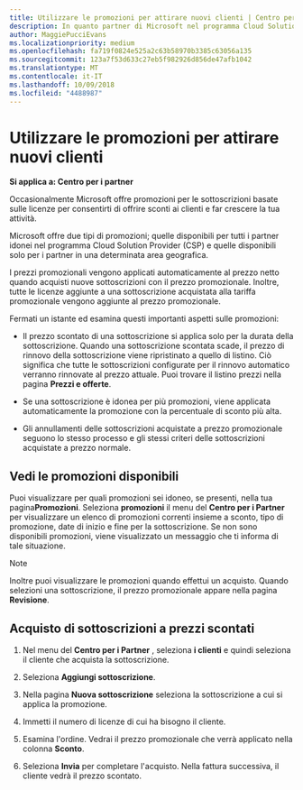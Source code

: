 ```yaml
---
title: Utilizzare le promozioni per attirare nuovi clienti | Centro per i partner
description: In quanto partner di Microsoft nel programma Cloud Solutions Provider, puoi acquistare sottoscrizioni a prezzi promozionali e offrire sconti ai tuoi clienti.
author: MaggiePucciEvans
ms.localizationpriority: medium
ms.openlocfilehash: fa719f0824e525a2c63b58970b3385c63056a135
ms.sourcegitcommit: 123a7f53d633c27eb5f982926d856de47afb1042
ms.translationtype: MT
ms.contentlocale: it-IT
ms.lasthandoff: 10/09/2018
ms.locfileid: "4488987"
---
```

# <a name="use-promotions-to-attract-new-customers"></a>Utilizzare le promozioni per attirare nuovi clienti  

**Si applica a: Centro per i partner**

<!--[FWLink: https://go.microsoft.com/fwlink/?linkid=852469]-->

Occasionalmente Microsoft offre promozioni per le sottoscrizioni basate sulle licenze per consentirti di offrire sconti ai clienti e far crescere la tua attività. 

Microsoft offre due tipi di promozioni; quelle disponibili per tutti i partner idonei nel programma Cloud Solution Provider (CSP) e quelle disponibili solo per i partner in una determinata area geografica.

I prezzi promozionali vengono applicati automaticamente al prezzo netto quando acquisti nuove sottoscrizioni con il prezzo promozionale. Inoltre, tutte le licenze aggiunte a una sottoscrizione acquistata alla tariffa promozionale vengono aggiunte al prezzo promozionale. 

Fermati un istante ed esamina questi importanti aspetti sulle promozioni:

-   Il prezzo scontato di una sottoscrizione si applica solo per la durata della sottoscrizione. Quando una sottoscrizione scontata scade, il prezzo di rinnovo della sottoscrizione viene ripristinato a quello di listino. Ciò significa che tutte le sottoscrizioni configurate per il rinnovo automatico verranno rinnovate al prezzo attuale. Puoi trovare il listino prezzi nella pagina **Prezzi e offerte**. 

-   Se una sottoscrizione è idonea per più promozioni, viene applicata automaticamente la promozione con la percentuale di sconto più alta.

-   Gli annullamenti delle sottoscrizioni acquistate a prezzo promozionale seguono lo stesso processo e gli stessi criteri delle sottoscrizioni acquistate a prezzo normale.

## <a name="see-available-promotions"></a>Vedi le promozioni disponibili

Puoi visualizzare per quali promozioni sei idoneo, se presenti, nella tua pagina**Promozioni**. Seleziona **promozioni** il menu del **Centro per i Partner** per visualizzare un elenco di promozioni correnti insieme a sconto, tipo di promozione, date di inizio e fine per la sottoscrizione. Se non sono disponibili promozioni, viene visualizzato un messaggio che ti informa di tale situazione. 

> [!NOTE]  
> Inoltre puoi visualizzare le promozioni quando effettui un acquisto. Quando selezioni una sottoscrizione, il prezzo promozionale appare nella pagina **Revisione**.

## <a name="purchase-subscriptions-at-promotion-prices"></a>Acquisto di sottoscrizioni a prezzi scontati

1. Nel menu del **Centro per i Partner** , seleziona **i clienti** e quindi seleziona il cliente che acquista la sottoscrizione. 

2. Seleziona **Aggiungi sottoscrizione**.

3. Nella pagina **Nuova sottoscrizione** seleziona la sottoscrizione a cui si applica la promozione.

4. Immetti il numero di licenze di cui ha bisogno il cliente. 

5. Esamina l'ordine. Vedrai il prezzo promozionale che verrà applicato nella colonna **Sconto**.  

6.  Seleziona **Invia** per completare l'acquisto. Nella fattura successiva, il cliente vedrà il prezzo scontato.  



